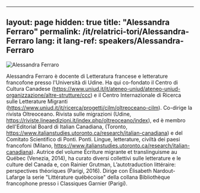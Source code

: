 
---
layout: page
hidden: true
title: "Alessandra Ferraro"
permalink: /it/relatrici-tori/Alessandra-Ferraro
lang: it
lang-ref: speakers/Alessandra-Ferraro
---

![Alessandra Ferraro](/assets/speakers/Portrait_Ferraro.jpg)

Alessandra Ferraro è docente di Letteratura francese e letterature francofone presso l'Università di Udine. Ha qui co-fondato il Centro di Cultura Canadese (https://www.uniud.it/it/ateneo-uniud/ateneo-uniud-organizzazione/altre-strutture/ccc) e il Centro Internazionale di Ricerca sulle Letterature Migranti (https://www.uniud.it/it/ricerca/progetti/cilm/oltreoceano-cilm). Co-dirige la rivista Oltreoceano. Rivista sulle migrazioni (Udine, https://riviste.lineaedizioni.it/index.php/oltreoceano/index), ed è membro dell'Editorial Board di Italian Canadiana, (Toronto, https://www.italianstudies.utoronto.ca/research/italian-canadiana) e del Comitato Scientifico di Ponti. Ponti. Lingue, letterature, civiltà dei paesi francofoni (Milano, https://www.italianstudies.utoronto.ca/research/italian-canadiana). Autrice del volume Écriture migrante et translinguisme au Québec (Venezia, 2014), ha curato diversi collettivi sulle letterature e le culture del Canada e, con Rainier Grutman, L’autotraduction littéraire: perspectives théoriques (Parigi, 2016). Dirige con Élisabeth Nardout-Lafarge la serie "Littérature québécoise" della collana Bibliothèque francophone presso i Classiques Garnier (Parigi).

